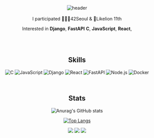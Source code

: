 <div align="center">

![header](https://capsule-render.vercel.app/api?type=waving&color=gradient&text=YJOO&height=300&animation=fadeIn&fontColor=000000)
<br>
<br>
I participated 👨🏻‍💻42Seoul & 🦁Likelion 11th

Interested in **Django**, **FastAPI** **C**, **JavaScript**, **React**,

<br>
<br>

## Skills

![C](https://img.shields.io/badge/C-A8B9CC?style=for-the-badge&logo=C&logoColor=white) ![JavaScript](https://img.shields.io/badge/JavaScript-323330?style=for-the-badge&logo=javascript&logoColor=F7DF1E) ![Django](https://img.shields.io/badge/Django-092E20?style=for-the-badge&logo=django&logoColor=61DAFB)
![React](https://img.shields.io/badge/React-20232A?style=for-the-badge&logo=react&logoColor=61DAFB) ![FastAPI](https://img.shields.io/badge/FastAPI-009688?style=for-the-badge&logo=FastAPI&logoColor=white)  ![Node.js](https://img.shields.io/badge/Node.js-339933?style=for-the-badge&logo=nodedotjs&logoColor=white) ![Docker](https://img.shields.io/badge/Docker-2CA5E0?style=for-the-badge&logo=docker&logoColor=white)
    
  
<br>
  
## Stats
  
![Anurag's GitHub stats](https://github-readme-stats.vercel.app/api?username=Jym-lab&theme=shadow_green&rank_icon=github)

[![Top Langs](https://github-readme-stats.vercel.app/api/top-langs/?username=Jym-lab&layout=compact)](https://github.com/anuraghazra/github-readme-stats)


<p>
  <a href="https://42seoul.kr/seoul42/main/view" target="_blank"><img src="https://img.shields.io/badge/42Seoul-000000?style=flat-square&logo=42&logoColor=white"/></a>
  <a href="https://www.instagram.com/zero_mini06" target="_blank"><img src="https://img.shields.io/badge/zeromini_06-CB3F7C?style=flat-square&logo=Instagram&logoColor=white"/></a>
  <a href="mailto:jym9809@gmail.com" target="_blank"><img src="https://img.shields.io/badge/jym9809@gmail.com-EA4335?style=flat-square&logo=Gmail&logoColor=white"/></a>
</p>

</div>
